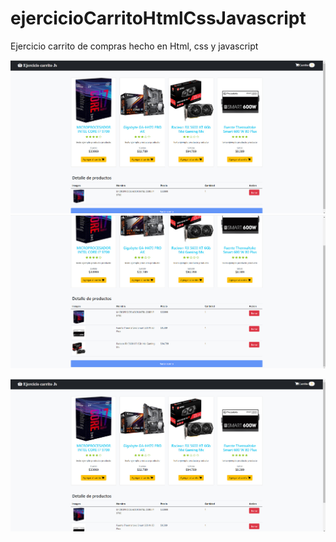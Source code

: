 # ejercicioCarritoHtmlCssJavascript
Ejercicio carrito de compras hecho en Html, css y javascript

![](fotos/2.jpg)
![](fotos/3.jpg)

![](fotos/4.jpg)
